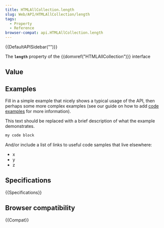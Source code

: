 ```yaml
---
title: HTMLAllCollection.length
slug: Web/API/HTMLAllCollection/length
tags:
  - Property
  - Reference
browser-compat: api.HTMLAllCollection.length
---
```

{{DefaultAPISidebar("")}}

The **`length`** property of the {{domxref("HTMLAllCollection")}} interface 

## Value



## Examples

Fill in a simple example that nicely shows a typical usage of the API, then perhaps some more complex examples (see our guide on how to add [code examples](/en-US/docs/MDN/Contribute/Structures/Code_examples) for more information).

This text should be replaced with a brief description of what the example demonstrates.

```js
my code block
```

And/or include a list of links to useful code samples that live elsewhere:

*   x
*   y
*   z

## Specifications

{{Specifications}}

## Browser compatibility

{{Compat}}


